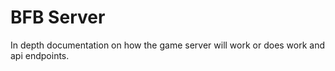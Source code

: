 # BFB Server

In depth documentation on how the game server will work or does work and api endpoints.

